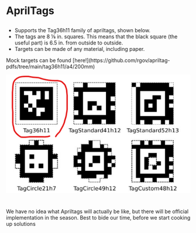 <h1>
    <p>AprilTags</p>
</h1>
<ul>
    <li>Supports the Tag36h11 family of apriltags, shown below.</li>
    <li>The tags are 8 ⅛ in. squares. This means that the black square (the useful part) is 6.5 in. from outside to outside.</li>
    <li>Targets can be made of any material, including paper.</li>
</ul>
Mock targets can be found [here!](https://github.com/rgov/apriltag-pdfs/tree/main/tag36h11/a4/200mm)


![](apriltagfamilies.png)

#
We have no idea what Apriltags will actually be like, but there will be official implementation in the season. Best to bide our time, before we start cooking up solutions